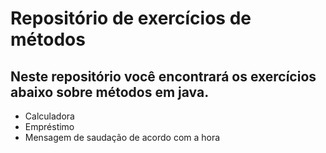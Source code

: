 # Repositório de exercícios de métodos
## Neste repositório você encontrará os exercícios abaixo sobre métodos em java.
* Calculadora
* Empréstimo
* Mensagem de saudação de acordo com a hora
